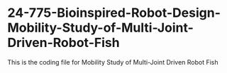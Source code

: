# 24-775-Bioinspired-Robot-Design-Mobility-Study-of-Multi-Joint-Driven-Robot-Fish
This is the coding file for Mobility Study of Multi-Joint Driven Robot Fish 
